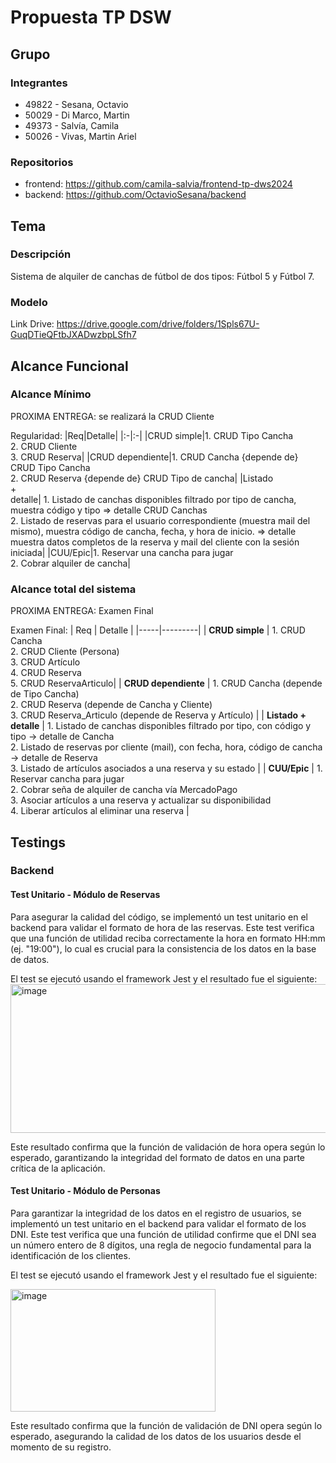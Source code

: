 # Propuesta TP DSW

## Grupo
### Integrantes
* 49822 - Sesana, Octavio
* 50029 - Di Marco, Martin
* 49373 - Salvía, Camila
* 50026 - Vivas, Martin Ariel

### Repositorios
* frontend: https://github.com/camila-salvia/frontend-tp-dws2024
* backend: https://github.com/OctavioSesana/backend

## Tema
### Descripción
Sistema de alquiler de canchas de fútbol de dos tipos: Fútbol 5 y Fútbol 7.

### Modelo

Link Drive: https://drive.google.com/drive/folders/1Spls67U-GuqDTieQFtbJXADwzbpLSfh7


## Alcance Funcional 

### Alcance Mínimo
PROXIMA ENTREGA: se realizará la CRUD Cliente

Regularidad:
|Req|Detalle|
|:-|:-|
|CRUD simple|1. CRUD Tipo Cancha<br>2. CRUD Cliente<br>3. CRUD Reserva|
|CRUD dependiente|1. CRUD Cancha {depende de} CRUD Tipo Cancha<br>2. CRUD Reserva {depende de} CRUD Tipo de cancha|
|Listado<br>+<br>detalle| 1. Listado de canchas disponibles filtrado por tipo de cancha, muestra código y tipo => detalle CRUD Canchas<br> 2. Listado de reservas para el usuario correspondiente (muestra mail del mismo), muestra código de cancha, fecha, y hora de inicio. => detalle muestra datos completos de la reserva y mail del cliente con la sesión iniciada|
|CUU/Epic|1. Reservar una cancha para jugar<br>2. Cobrar alquiler de cancha|

### Alcance total del sistema
PROXIMA ENTREGA: Examen Final

Examen Final:
| Req | Detalle |
|-----|---------|
| **CRUD simple** | 1. CRUD Cancha <br> 2. CRUD Cliente (Persona) <br> 3. CRUD Artículo <br> 4. CRUD Reserva <br> 5. CRUD ReservaArticulo|
| **CRUD dependiente** | 1. CRUD Cancha (depende de Tipo Cancha) <br> 2. CRUD Reserva (depende de Cancha y Cliente) <br> 3. CRUD Reserva_Articulo (depende de Reserva y Artículo) |
| **Listado + detalle** | 1. Listado de canchas disponibles filtrado por tipo, con código y tipo → detalle de Cancha <br> 2. Listado de reservas por cliente (mail), con fecha, hora, código de cancha → detalle de Reserva <br> 3. Listado de artículos asociados a una reserva y su estado |
| **CUU/Epic** | 1. Reservar cancha para jugar <br> 2. Cobrar seña de alquiler de cancha vía MercadoPago <br> 3. Asociar artículos a una reserva y actualizar su disponibilidad <br> 4. Liberar artículos al eliminar una reserva |

## Testings
### Backend
#### Test Unitario - Módulo de Reservas
Para asegurar la calidad del código, se implementó un test unitario en el backend para validar el formato de hora de las reservas. Este test verifica que una función de utilidad reciba correctamente la hora en formato HH:mm (ej. "19:00"), lo cual es crucial para la consistencia de los datos en la base de datos.

El test se ejecutó usando el framework Jest y el resultado fue el siguiente:
<img width="625" height="238" alt="image" src="https://github.com/user-attachments/assets/18c65543-96a3-4d5b-96b2-69a463650b40" />


Este resultado confirma que la función de validación de hora opera según lo esperado, garantizando la integridad del formato de datos en una parte crítica de la
aplicación.

#### Test Unitario - Módulo de Personas
Para garantizar la integridad de los datos en el registro de usuarios, se implementó un test unitario en el backend para validar el formato de los DNI. Este test verifica que una función de utilidad confirme que el DNI sea un número entero de 8 dígitos, una regla de negocio fundamental para la identificación de los clientes.

El test se ejecutó usando el framework Jest y el resultado fue el siguiente:

<img width="328" height="196" alt="image" src="https://github.com/user-attachments/assets/fa0d76f2-9f62-4664-b290-ee6d06f62302" />


Este resultado confirma que la función de validación de DNI opera según lo esperado, asegurando la calidad de los datos de los usuarios desde el momento de su registro.

